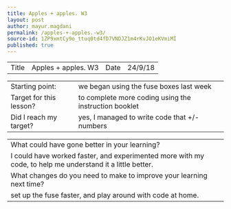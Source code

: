 ```yaml
---
title: Apples + apples. W3
layout: post
author: mayur.magdani
permalink: /apples-+-apples.-w3/
source-id: 1ZP9xmtCy9o_ttuq0td4fD7VNDJZ1m4rKvJO1eKVmiMI
published: true
---
```

<table>
  <tr>
    <td>Title</td>
    <td>Apples + apples. W3</td>
    <td>Date</td>
    <td>24/9/18</td>
  </tr>
</table>


<table>
  <tr>
    <td>Starting point:</td>
    <td>we began using the fuse boxes last week </td>
  </tr>
  <tr>
    <td>Target for this lesson?</td>
    <td>to complete more coding using the instruction booklet</td>
  </tr>
  <tr>
    <td>Did I reach my target? </td>
    <td>yes, I managed to write code that +/- numbers</td>
  </tr>
</table>


<table>
  <tr>
    <td>What could have gone better in your learning?</td>
    <td></td>
  </tr>
  <tr>
    <td>I could have worked faster, and experimented more with my code, to help me understand it a little better. </td>
    <td></td>
  </tr>
  <tr>
    <td>What changes do you need to make to improve your learning next time?</td>
    <td></td>
  </tr>
  <tr>
    <td>set up the fuse faster, and play around with code at home.</td>
    <td></td>
  </tr>
</table>


